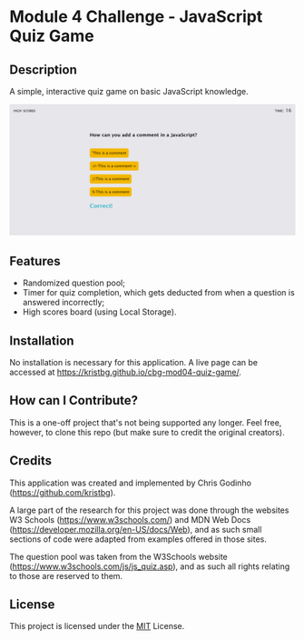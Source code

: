 # Module 4 Challenge - JavaScript Quiz Game

## Description

A simple, interactive quiz game on basic JavaScript knowledge.

![A render of the finished page](/assets/images/readme_render.jpg)

## Features

   - Randomized question pool;
   - Timer for quiz completion, which gets deducted from when a question is answered incorrectly;
   - High scores board (using Local Storage).

## Installation

No installation is necessary for this application. A live page can be accessed at <https://kristbg.github.io/cbg-mod04-quiz-game/>.

## How can I Contribute?

This is a one-off project that's not being supported any longer. Feel free, however, to clone this repo (but make sure to credit the original creators).

## Credits

This application was created and implemented by Chris Godinho (<https://github.com/kristbg>).

A large part of the research for this project was done through the websites W3 Schools (<https://www.w3schools.com/>) and MDN Web Docs (<https://developer.mozilla.org/en-US/docs/Web>), and as such small sections of code were adapted from examples offered in those sites.

The question pool was taken from the W3Schools website (<https://www.w3schools.com/js/js_quiz.asp>), and as such all rights relating to those are reserved to them.

## License

This project is licensed under the [MIT](/LICENSE) License.